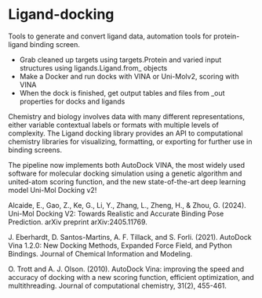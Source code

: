 # Ligand-docking
Tools  to generate and convert ligand data, automation tools for protein-ligand binding screen.

-  Grab cleaned up targets using targets.Protein and varied input structures using ligands.Ligand.from_ objects
-  Make a Docker and run docks with VINA or Uni-Molv2, scoring with VINA
-  When the dock is finished, get output tables and files from _out properties for docks and ligands 

Chemistry and biology involves data with many different representations, 
either variable contextual labels or formats with multiple levels of complexity.
The Ligand docking library provides an API to computational chemistry libraries for 
visualizing, formatting, or exporting for further use in binding screens. 

The pipeline now implements both AutoDock VINA, the most widely used software for molecular docking simulation
using a genetic algorithm and united-atom scoring function, and the new state-of-the-art deep learning model 
Uni-Mol Docking v2!

Alcaide, E., Gao, Z., Ke, G., Li, Y., Zhang, L., Zheng, H., & Zhou, G. (2024). 
Uni-Mol Docking V2: Towards Realistic and Accurate Binding Pose Prediction. arXiv preprint arXiv:2405.11769.

J. Eberhardt, D. Santos-Martins, A. F. Tillack, and S. Forli. (2021). 
AutoDock Vina 1.2.0: New Docking Methods, Expanded Force Field, and Python Bindings. Journal of Chemical Information and Modeling.

O. Trott and A. J. Olson. (2010). 
AutoDock Vina: improving the speed and accuracy of docking with a new scoring function, efficient optimization, and multithreading. Journal of computational chemistry, 31(2), 455-461.